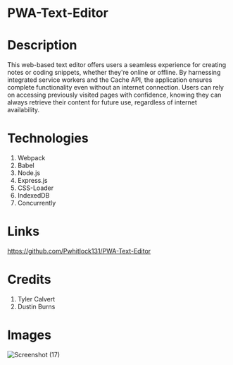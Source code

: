 # PWA-Text-Editor

# Description 
This web-based text editor offers users a seamless experience for creating notes or coding snippets, whether they're online or offline. By harnessing integrated service workers and the Cache API, the application ensures complete functionality even without an internet connection. Users can rely on accessing previously visited pages with confidence, knowing they can always retrieve their content for future use, regardless of internet availability.

# Technologies
1. Webpack
2. Babel
3. Node.js
4. Express.js
5. CSS-Loader
6. IndexedDB
7. Concurrently

# Links
https://github.com/Pwhitlock131/PWA-Text-Editor



# Credits
1. Tyler Calvert 
2. Dustin Burns

# Images 
![Screenshot (17)](https://github.com/Pwhitlock131/PWA-Text-Editor/assets/139918601/7ef18798-ce7b-4e7e-8d76-7b17808dc573)
